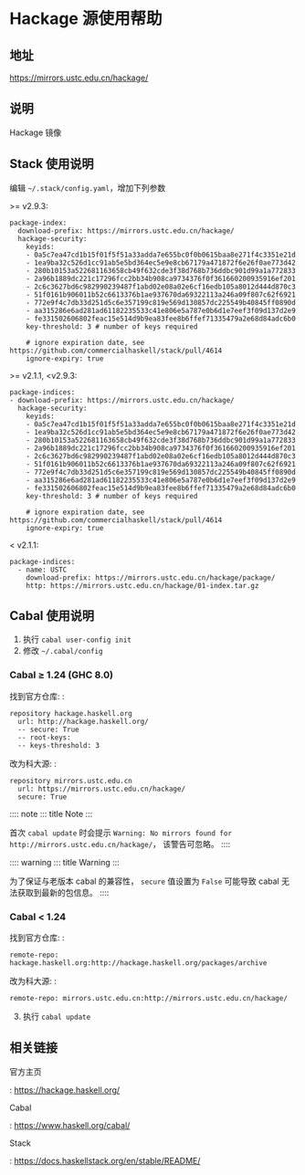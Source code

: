 # Hackage 源使用帮助

## 地址

<https://mirrors.ustc.edu.cn/hackage/>

## 说明

Hackage 镜像

## Stack 使用说明

编辑 `~/.stack/config.yaml`，增加下列参数

\>= v2.9.3:

    package-index:
      download-prefix: https://mirrors.ustc.edu.cn/hackage/
      hackage-security:
        keyids:
        - 0a5c7ea47cd1b15f01f5f51a33adda7e655bc0f0b0615baa8e271f4c3351e21d
        - 1ea9ba32c526d1cc91ab5e5bd364ec5e9e8cb67179a471872f6e26f0ae773d42
        - 280b10153a522681163658cb49f632cde3f38d768b736ddbc901d99a1a772833
        - 2a96b1889dc221c17296fcc2bb34b908ca9734376f0f361660200935916ef201
        - 2c6c3627bd6c982990239487f1abd02e08a02e6cf16edb105a8012d444d870c3
        - 51f0161b906011b52c6613376b1ae937670da69322113a246a09f807c62f6921
        - 772e9f4c7db33d251d5c6e357199c819e569d130857dc225549b40845ff0890d
        - aa315286e6ad281ad61182235533c41e806e5a787e0b6d1e7eef3f09d137d2e9
        - fe331502606802feac15e514d9b9ea83fee8b6ffef71335479a2e68d84adc6b0
        key-threshold: 3 # number of keys required

        # ignore expiration date, see https://github.com/commercialhaskell/stack/pull/4614
        ignore-expiry: true

\>= v2.1.1, \<v2.9.3:

    package-indices:
    - download-prefix: https://mirrors.ustc.edu.cn/hackage/
      hackage-security:
        keyids:
        - 0a5c7ea47cd1b15f01f5f51a33adda7e655bc0f0b0615baa8e271f4c3351e21d
        - 1ea9ba32c526d1cc91ab5e5bd364ec5e9e8cb67179a471872f6e26f0ae773d42
        - 280b10153a522681163658cb49f632cde3f38d768b736ddbc901d99a1a772833
        - 2a96b1889dc221c17296fcc2bb34b908ca9734376f0f361660200935916ef201
        - 2c6c3627bd6c982990239487f1abd02e08a02e6cf16edb105a8012d444d870c3
        - 51f0161b906011b52c6613376b1ae937670da69322113a246a09f807c62f6921
        - 772e9f4c7db33d251d5c6e357199c819e569d130857dc225549b40845ff0890d
        - aa315286e6ad281ad61182235533c41e806e5a787e0b6d1e7eef3f09d137d2e9
        - fe331502606802feac15e514d9b9ea83fee8b6ffef71335479a2e68d84adc6b0
        key-threshold: 3 # number of keys required

        # ignore expiration date, see https://github.com/commercialhaskell/stack/pull/4614
        ignore-expiry: true

\< v2.1.1:

    package-indices:
      - name: USTC
        download-prefix: https://mirrors.ustc.edu.cn/hackage/package/
        http: https://mirrors.ustc.edu.cn/hackage/01-index.tar.gz

## Cabal 使用说明

1.  执行 `cabal user-config init`
2.  修改 `~/.cabal/config`

### Cabal ≥ 1.24 (GHC 8.0)

找到官方仓库: :

    repository hackage.haskell.org
      url: http://hackage.haskell.org/
      -- secure: True
      -- root-keys:
      -- keys-threshold: 3

改为科大源: :

    repository mirrors.ustc.edu.cn
      url: https://mirrors.ustc.edu.cn/hackage/
      secure: True

:::: note
::: title
Note
:::

首次 `cabal update` 时会提示
`Warning: No mirrors found for http://mirrors.ustc.edu.cn/hackage/`，
该警告可忽略。
::::

:::: warning
::: title
Warning
:::

为了保证与老版本 cabal 的兼容性， `secure` 值设置为 `False` 可能导致
cabal 无法获取到最新的包信息。
::::

### Cabal \< 1.24

找到官方仓库: :

    remote-repo: hackage.haskell.org:http://hackage.haskell.org/packages/archive

改为科大源: :

    remote-repo: mirrors.ustc.edu.cn:http://mirrors.ustc.edu.cn/hackage/

3.  执行 `cabal update`

## 相关链接

官方主页

:   <https://hackage.haskell.org/>

Cabal

:   <https://www.haskell.org/cabal/>

Stack

:   <https://docs.haskellstack.org/en/stable/README/>
